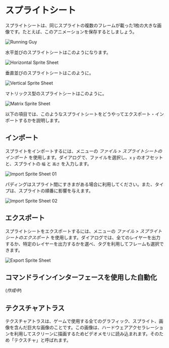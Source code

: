 # スプライトシート

スプライトシートは、同じスプライトの複数のフレームが載った1枚の大きな画像です。たとえば、このアニメーションを保存するとしましょう。

![Running Guy](sprite-sheet/running-guy.gif)

水平並びのスプライトシートはこのようになります。

![Horizontal Sprite Sheet](sprite-sheet/running-guy-horz.png)

垂直並びのスプライトシートはこのように。

![Vertical Sprite Sheet](sprite-sheet/running-guy-vert.png)

マトリックス型のスプライトシートはこのように。

![Matrix Sprite Sheet](sprite-sheet/running-guy-matrix.png)

以下の項目では、このようなスプライトシートをどうやってエクスポート・インポートするかを説明します。

## インポート

スプライトをインポートするには、メニューの *ファイル > スプライトシートのインポート* を使用します。ダイアログで、ファイルを選択し、`x` `y` のオフセットと、スプライトの `幅` と `高さ` を入力します。

![Import Sprite Sheet 01](sprite-sheet/running-guy-import-01.png)

パディングはスプライト間にすきまがある場合に利用してください。また、タイプは、スプライトの順番に影響を与えます。

![Import Sprite Sheet 02](sprite-sheet/running-guy-import-02.png)

## エクスポート

スプライトシートをエクスポートするには、メニューの *ファイル > スプライトシートのエクスポート* を使用します。ダイアログでは、全てのレイヤーを出力するか、特定のレイヤーを出力するかを選べ、タグを利用してフレームも選択できます。

![Export Sprite Sheet](sprite-sheet/running-guy-export.png)

## コマンドラインインターフェースを使用した自動化

(*作成中*)

## テクスチャアトラス

テクスチャアトラスは、ゲームで使用する全てのグラフィック、スプライト、画像を含んだ巨大な画像のことです。この画像は、ハードウェアアクセラレーションを利用してスクリーンに描画するためビデオメモリに読み込まれます。そのため「テクスチャ」と呼ばれます。
